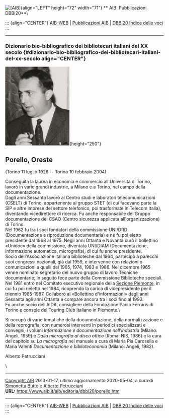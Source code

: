 ![\[AIB\]](/aib/wi/aibv72.gif){align="LEFT" height="72" width="71"}
** AIB. Pubblicazioni. DBBI20**\

::: {align="CENTER"}
[AIB-WEB](/) \| [Pubblicazioni AIB](/pubblicazioni/) \| [DBBI20 Indice
delle voci](dbbi20.htm)
:::

------------------------------------------------------------------------

### Dizionario bio-bibliografico dei bibliotecari italiani del XX secolo {#dizionario-bio-bibliografico-dei-bibliotecari-italiani-del-xx-secolo align="CENTER"}

![\[Ritratto\]](porello.jpg){height="250"}

## Porello, Oreste

(Torino 11 luglio 1926 -- Torino 10 febbraio 2004)

Conseguita la laurea in economia e commercio all\'Università di Torino,
lavorò in varie grandi industrie, a Milano e a Torino, nel campo della
documentazione.\
Dagli anni Sessanta lavorò al Centro studi e laboratori
telecomunicazioni (CSELT) di Torino, appartenente al gruppo STET (di cui
facevano parte la SIP e altre imprese del settore telefonico, poi
trasformate in Telecom Italia), diventando vicedirettore di ricerca. Fu
anche responsabile del Gruppo documentazione del CSAO (Centro sicurezza
applicata all\'organizzazione) di Torino.\
Nel 1962 fu tra i soci fondatori della commissione UNI/DRD
(Documentazione e riproduzione documentaria) e ne fu poi eletto
presidente dal 1968 al 1975. Negli anni Ottanta e Novanta curò il
bollettino «Unidoc» della commissione, diventata UNI/DIAM
(Documentazione, informazione automatica, micrografia), di cui fu anche
presidente.\
Socio dell\'Associazione italiana biblioteche dal 1964, partecipò a
parecchi suoi congressi nazionali, già dal 1959, e intervenne con
relazioni o comunicazioni a quelli del 1965, 1974, 1983 e 1986. Nel
dicembre 1965 venne nominato segretario del nuovo gruppo di lavoro
Tecniche documentarie; in seguito fece parte della Commissione
Biblioteche speciali.\
Nel 1981 entrò nel Comitato esecutivo regionale della [Sezione
Piemonte](/aib/stor/sezioni/pmn.htm), in cui fu poi rieletto nel 1984,
ricoprendo la carica di vicepresidente per il triennio 1985-1987.
Collaborò al «Bollettino d\'informazioni» dagli anni Sessanta agli anni
Ottanta e compare ancora tra i soci fino al 1993.\
Fu anche socio dell\'AIDA, consigliere della Fondazione Paolo Ferraris
di Torino e console del Touring Club Italiano in Piemonte.\

Si occupò di varie tematiche della documentazione, della normalizzazione
e della reprografia, con numerosi interventi in periodici specializzati
e convegni, i volumi *Informazione e documentazione nell\'industria*
(Milano: Angeli, 1959) e *Dalla micrografia al disco ottico* (Roma: NIS,
1986) e la cura del capitolo su *La micrografia* nel manuale a cura di
Maria Pia Carosella e Maria Valenti *Documentazione e biblioteconomia*
(Milano: Angeli, 1982).

Alberto Petrucciani

\

------------------------------------------------------------------------

[Copyright AIB](/su-questo-sito/dichiarazione-di-copyright-aib-web/)
2013-01-17, ultimo aggiornamento 2020-05-04, a cura di [Simonetta
Buttò](/aib/redazione3.htm) e [Alberto
Petrucciani](/su-questo-sito/redazione-aib-web/)\
**URL:** https://www.aib.it/aib/editoria/dbbi20/porello.htm

------------------------------------------------------------------------

::: {align="CENTER"}
[AIB-WEB](/) \| [Pubblicazioni AIB](/pubblicazioni/) \| [DBBI20 Indice
delle voci](dbbi20.htm)
:::
